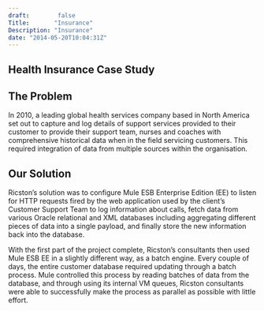 ```yaml
---
draft:        false
Title:       "Insurance"
Description: "Insurance"
date: "2014-05-20T10:04:31Z"
---
```


## Health Insurance Case Study

## The Problem
In 2010, a leading global health services company based in North America set out to capture and log details of support services provided to their customer to provide their support team, nurses and coaches with comprehensive historical data when in the field servicing customers. This required integration of data from multiple sources within the organisation.

## Our Solution
Ricston’s solution was to configure Mule ESB Enterprise Edition (EE) to listen for HTTP requests fired by the web application used by the client’s Customer Support Team to log information about calls, fetch data from various Oracle relational and XML databases including aggregating different pieces of data into a single payload, and finally store the new information back into the database. 

With the first part of the project complete, Ricston’s consultants then used Mule ESB EE in a slightly different way, as a batch engine. Every couple of days, the entire customer database required updating through a batch process. Mule controlled this process by reading batches of data from the database, and through using its internal VM queues, Ricston consultants were able to successfully make the process as parallel as possible with little effort.
